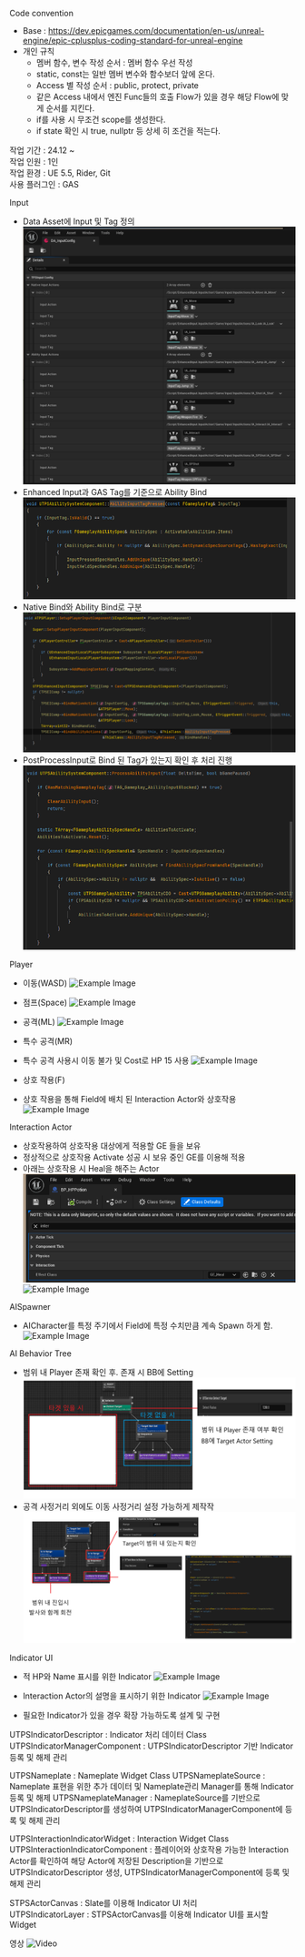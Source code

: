 Code convention
- Base : https://dev.epicgames.com/documentation/en-us/unreal-engine/epic-cplusplus-coding-standard-for-unreal-engine
- 개인 규칙
  - 멤버 함수, 변수 작성 순서 : 멤버 함수 우선 작성
  - static, const는 일반 멤버 변수와 함수보더 앞에 온다.
  - Access 별 작성 순서 : public, protect, private
  - 같은 Access 내에서 엔진 Func들의 호출 Flow가 있을 경우 해당 Flow에 맞게 순서를 지킨다.
  - if를 사용 시 무조건 scope를 생성한다.
  - if state 확인 시 true, nullptr 등 상세 히 조건을 적는다.

작업 기간 : 24.12 ~  
작업 인원 : 1인  
작업 환경 : UE 5.5, Rider, Git  
사용 플러그인 : GAS  



Input
- Data Asset에 Input 및 Tag 정의
![Example Image](./ReadMeResource/InputConfig.png)
- Enhanced Input과 GAS Tag를 기준으로 Ability Bind
![Example Image](./ReadMeResource/Input%20Tag%20Press.png)
- Native Bind와 Ability Bind로 구분
![Example Image](./ReadMeResource/Player%20Input%20Bind%20With%20Tag.png)
- PostProcessInput로 Bind 된 Tag가 있는지 확인 후 처리 진행
![Example Image](./ReadMeResource/Input%20Process.png)

Player
- 이동(WASD)
![Example Image](./ReadMeResource/WASD.gif)
- 점프(Space)
![Example Image](./ReadMeResource/Jump.gif)
- 공격(ML)
![Example Image](./ReadMeResource/Shot.gif)
- 특수 공격(MR)
- 특수 공격 사용시 이동 불가 및 Cost로 HP 15 사용
![Example Image](./ReadMeResource/SPShot.gif)

- 상호 작용(F)
- 상호 작용을 통해 Field에 배치 된 Interaction Actor와 상호작용
![Example Image](./ReadMeResource/Heal.gif)


Interaction Actor
- 상호작용하여 상호작용 대상에게 적용할 GE 들을 보유
- 정상적으로 상호작용 Activate 성공 시 보유 중인 GE를 이용해 적용
- 아래는 상호작용 시 Heal을 해주는 Actor
![Example Image](./ReadMeResource/Heal%20Interaction%20Actor.png)
![Example Image](./ReadMeResource/Heal.gif)

AISpawner
- AICharacter를 특정 주기에서 Field에 특정 수치만큼 계속 Spawn 하게 함.
![Example Image](./ReadMeResource/Spawn.gif)

AI Behavior Tree
- 범위 내 Player 존재 확인 후. 존재 시 BB에 Setting
![Example Image](./ReadMeResource/BT1.png)
- 공격 사정거리 외에도 이동 사정거리 설정 가능하게 제작작
![Example Image](./ReadMeResource/BT2.png)

Indicator UI
- 적 HP와 Name 표시를 위한 Indicator
![Example Image](./ReadMeResource/Indicator.gif)
- Interaction Actor의 설명을 표시하기 위한 Indicator
![Example Image](./ReadMeResource/Interaction%20Indicator.gif)

- 필요한 Indicator가 있을 경우 확장 가능하도록 설계 및 구현

UTPSIndicatorDescriptor : Indicator 처리 데이터 Class
UTPSIndicatorManagerComponent : UTPSIndicatorDescriptor 기반 Indicator 등록 및 해제 관리

UTPSNameplate : Nameplate Widget Class
UTPSNameplateSource : Nameplate 표현을 위한 추가 데이터 및 Nameplate관리 Manager를 통해 Indicator 등록 및 해제
UTPSNameplateManager : NameplateSource를 기반으로 UTPSIndicatorDescriptor를 생성하여 UTPSIndicatorManagerComponent에 등록 및 해제 관리

UTPSInteractionIndicatorWidget : Interaction Widget Class
UTPSInteractionIndicatorComponent : 플레이어와 상호작용 가능한 Interaction Actor를 확인하여 해당 Actor에 저장된 Description을 기반으로 UTPSIndicatorDescriptor 생성, UTPSIndicatorManagerComponent에 등록 및 해제 관리

STPSActorCanvas : Slate를 이용해 Indicator UI 처리  
UTPSIndicatorLayer : STPSActorCanvas를 이용해 Indicator UI를 표시할 Widget

영상
![Video](./ReadMeResource/Total.gif)
